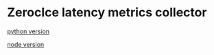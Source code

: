 # ZerocIce latency metrics collector

[python version](pyrhon/README.rst)

[node version](ts/README.md)

